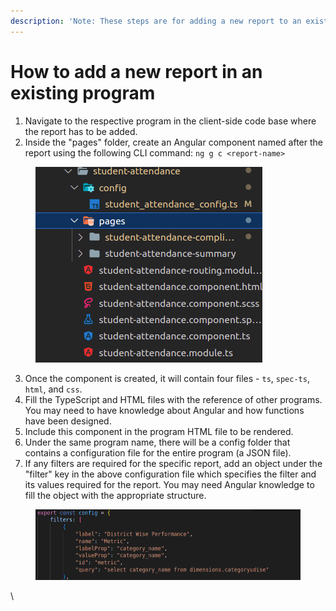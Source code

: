 ```yaml
---
description: 'Note: These steps are for adding a new report to an existing program'
---
```


# How to add a new report in an existing program

1. Navigate to the respective program in the client-side code base where the report has to be added.
2. Inside the "pages" folder, create an Angular component named after the report using the following CLI command: `ng g c <report-name>`

<figure><img src="../../../.gitbook/assets/image (34).png" alt=""><figcaption></figcaption></figure>

3. Once the component is created, it will contain four files - `ts`, `spec-ts`, `html`, and `css`.
4. Fill the TypeScript and HTML files with the reference of other programs. You may need to have knowledge about Angular and how functions have been designed.
5. Include this component in the program HTML file to be rendered.
6. Under the same program name, there will be a config folder that contains a configuration file for the entire program (a JSON file).
7. If any filters are required for the specific report, add an object under the "filter" key in the above configuration file which specifies the filter and its values required for the report. You may need Angular knowledge to fill the object with the appropriate structure.

<figure><img src="../../../.gitbook/assets/image (35).png" alt=""><figcaption></figcaption></figure>

\
